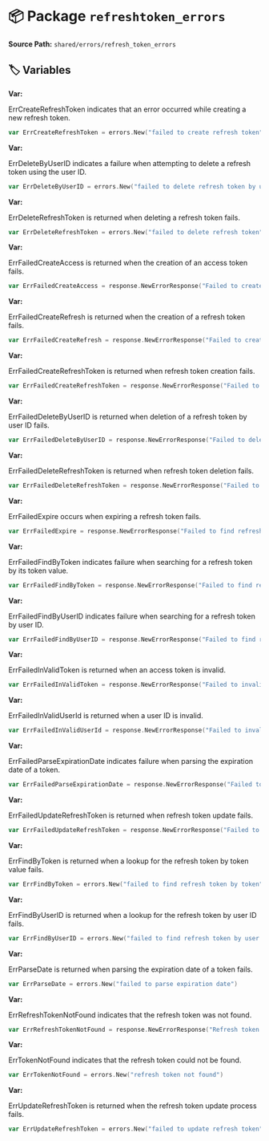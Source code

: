 # 📦 Package `refreshtoken_errors`

**Source Path:** `shared/errors/refresh_token_errors`

## 🏷️ Variables

**Var:**

ErrCreateRefreshToken indicates that an error occurred while creating a new refresh token.

```go
var ErrCreateRefreshToken = errors.New("failed to create refresh token")
```

**Var:**

ErrDeleteByUserID indicates a failure when attempting to delete a refresh token using the user ID.

```go
var ErrDeleteByUserID = errors.New("failed to delete refresh token by user ID")
```

**Var:**

ErrDeleteRefreshToken is returned when deleting a refresh token fails.

```go
var ErrDeleteRefreshToken = errors.New("failed to delete refresh token")
```

**Var:**

ErrFailedCreateAccess is returned when the creation of an access token fails.

```go
var ErrFailedCreateAccess = response.NewErrorResponse("Failed to create access token", http.StatusInternalServerError)
```

**Var:**

ErrFailedCreateRefresh is returned when the creation of a refresh token fails.

```go
var ErrFailedCreateRefresh = response.NewErrorResponse("Failed to create refresh token", http.StatusInternalServerError)
```

**Var:**

ErrFailedCreateRefreshToken is returned when refresh token creation fails.

```go
var ErrFailedCreateRefreshToken = response.NewErrorResponse("Failed to create refresh token", http.StatusInternalServerError)
```

**Var:**

ErrFailedDeleteByUserID is returned when deletion of a refresh token by user ID fails.

```go
var ErrFailedDeleteByUserID = response.NewErrorResponse("Failed to delete refresh token by user ID", http.StatusInternalServerError)
```

**Var:**

ErrFailedDeleteRefreshToken is returned when refresh token deletion fails.

```go
var ErrFailedDeleteRefreshToken = response.NewErrorResponse("Failed to delete refresh token", http.StatusInternalServerError)
```

**Var:**

ErrFailedExpire occurs when expiring a refresh token fails.

```go
var ErrFailedExpire = response.NewErrorResponse("Failed to find refresh token by token", http.StatusInternalServerError)
```

**Var:**

ErrFailedFindByToken indicates failure when searching for a refresh token by its token value.

```go
var ErrFailedFindByToken = response.NewErrorResponse("Failed to find refresh token by token", http.StatusInternalServerError)
```

**Var:**

ErrFailedFindByUserID indicates failure when searching for a refresh token by user ID.

```go
var ErrFailedFindByUserID = response.NewErrorResponse("Failed to find refresh token by user ID", http.StatusInternalServerError)
```

**Var:**

ErrFailedInValidToken is returned when an access token is invalid.

```go
var ErrFailedInValidToken = response.NewErrorResponse("Failed to invalid access token", http.StatusInternalServerError)
```

**Var:**

ErrFailedInValidUserId is returned when a user ID is invalid.

```go
var ErrFailedInValidUserId = response.NewErrorResponse("Failed to invalid user id", http.StatusInternalServerError)
```

**Var:**

ErrFailedParseExpirationDate indicates failure when parsing the expiration date of a token.

```go
var ErrFailedParseExpirationDate = response.NewErrorResponse("Failed to parse expiration date", http.StatusBadRequest)
```

**Var:**

ErrFailedUpdateRefreshToken is returned when refresh token update fails.

```go
var ErrFailedUpdateRefreshToken = response.NewErrorResponse("Failed to update refresh token", http.StatusInternalServerError)
```

**Var:**

ErrFindByToken is returned when a lookup for the refresh token by token value fails.

```go
var ErrFindByToken = errors.New("failed to find refresh token by token")
```

**Var:**

ErrFindByUserID is returned when a lookup for the refresh token by user ID fails.

```go
var ErrFindByUserID = errors.New("failed to find refresh token by user ID")
```

**Var:**

ErrParseDate is returned when parsing the expiration date of a token fails.

```go
var ErrParseDate = errors.New("failed to parse expiration date")
```

**Var:**

ErrRefreshTokenNotFound indicates that the refresh token was not found.

```go
var ErrRefreshTokenNotFound = response.NewErrorResponse("Refresh token not found", http.StatusNotFound)
```

**Var:**

ErrTokenNotFound indicates that the refresh token could not be found.

```go
var ErrTokenNotFound = errors.New("refresh token not found")
```

**Var:**

ErrUpdateRefreshToken is returned when the refresh token update process fails.

```go
var ErrUpdateRefreshToken = errors.New("failed to update refresh token")
```

